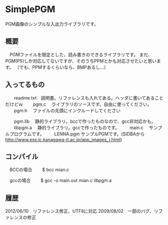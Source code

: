 SimplePGM
=========

PGM画像のシンプルな入出力ライブラリです。


概要
---------------
　PGMファイルを限定とした、読み書きのできるライブラリです。
まだ、PGM(P5)しか対応してないですが、そのうちPPMとかも対応させたいと思います。
（でも、PPMするくらいなら、BMPあるし…）


入ってるもの
---------------
　　readme.txt　説明書。リファレンスも入れてある。ヘッダに書いてあることだけどｗ
　　pgm.c	　ライブラリのソースです。自由に使ってください。
　　pgm.h	　ファイルの先頭にインクルードしてください

　　pgm.lib	　静的ライブラリ。bccで作ったものなので、gcc非対応かも。
　　libpgm.a	　静的ライブラリ。gccで作ったものです。
　　main.c	　サンプルプログラムです。
　　LENNA.pgm サンプルPGMです。(SIDBAから http://www.ess.ic.kanagawa-it.ac.jp/app_images_j.html)


コンパイル
---------------
　BCCの場合
　　$ bcc mian.c

　gccの場合
　　$ gcc -o main.out mian.c libpgm.a


履歴
---------------
 2012/06/10　リファレンス修正、UTF8に対応
 2009/08/02　一部のバグ、リファレンスの修正
